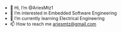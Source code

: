 - 👋 Hi, I’m @AriesMtz1
- 👀 I’m interested in Embedded Software Engineering
- 🌱 I’m currently learning Electrical Engineering
- 📫 How to reach me ariesmtz@gmail.com

<!---
AriesMtz1/AriesMtz1 is a ✨ special ✨ repository because its `README.md` (this file) appears on your GitHub profile.
You can click the Preview link to take a look at your changes.
--->
